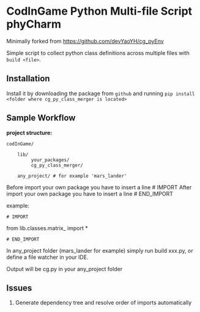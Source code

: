# CodInGame Python Multi-file Script phyCharm

Minimally forked from https://github.com/devYaoYH/cg_pyEnv 

Simple script to collect python class definitions across multiple files with `build <file>`.

## Installation

Install it by downloading the package from 
 ``github`` and running ``pip install <folder where cg_py_class_merger is located>``

## Sample Workflow
**project structure:**

    codInGame/

        lib/
             your_packages/
             cg_py_class_merger/
        
        any_project/ # for example 'mars_lander'
     

Before import your own package you have to insert a line # IMPORT
After import your own package you have to insert a line # END_IMPORT

example:

``# IMPORT``

from lib.classes.matrix_ import *

``# END_IMPORT``

In any_project folder (mars_lander for example) simply run build xxx.py, or define a file watcher in your IDE.

Output will be cg.py in your any_project folder

## Issues

1. Generate dependency tree and resolve order of imports automatically

